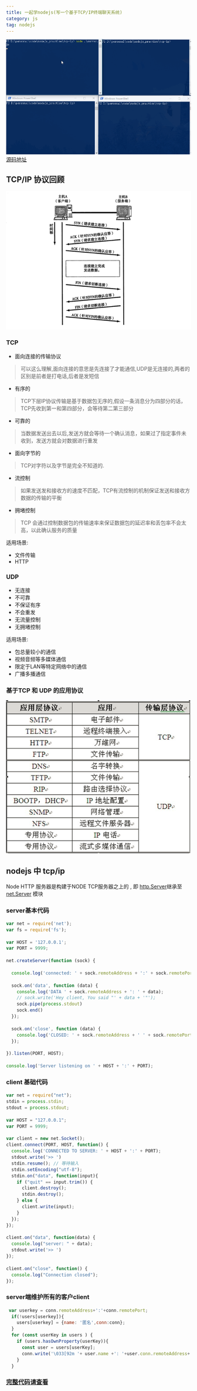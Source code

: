 ```yaml
---
title: 一起学nodejs(写一个基于TCP/IP终端聊天系统)
category: js
tag: nodejs
---
```


![test](/uploads/tcpip.gif)
[源码地址](https://github.com/tonnyone/nodejs_practise/tree/master/tcp-ip)
<!--more-->

## TCP/IP 协议回顾

![三次握手四次挥手](/uploads/tcp-ip-process.png)

### TCP

- 面向连接的传输协议

> 可以这么理解,面向连接的意思是先连接了才能通信,UDP是无连接的,两者的区别是前者是打电话,后者是发短信

- 有序的

> TCP下层IP协议传输是基于数据包无序的,假设一条消息分为四部分的话，TCP先收到第一和第四部分，会等待第二第三部分

- 可靠的

> 当数据发送出去以后,发送方就会等待一个确认消息，如果过了指定事件未收到，发送方就会对数据进行重发

- 面向字节的

> TCP对字符以及字节是完全不知道的.

- 流控制

> 如果发送发和接收方的速度不匹配，TCP有流控制的机制保证发送和接收方数据的传输的平衡

- 拥堵控制

> TCP 会通过控制数据包的传输速率来保证数据包的延迟率和丢包率不会太高，以此确认服务的质量

适用场景:

- 文件传输
- HTTP

### UDP

- 无连接
- 不可靠
- 不保证有序
- 不会重发
- 无流量控制
- 无拥堵控制

适用场景:

- 包总量较小的通信
- 视频音频等多媒体通信
- 限定于LAN等特定网络中的通信
- 广播多播通信

### 基于TCP 和 UDP 的应用协议

![](/uploads/tcp_yingyong.png)

## nodejs 中 tcp/ip

Node HTTP 服务器是构建于NODE TCP服务器之上的 , 即 [http.Server](http://nodejs.cn/api/http.html)继承至 [net.Server](http://nodejs.cn/api/net.html) 模块

### server基本代码

```javascript
var net = require('net');
var fs = require('fs');

var HOST = '127.0.0.1';
var PORT = 9999;

net.createServer(function (sock) {

  console.log('connected: ' + sock.remoteAddress + ':' + sock.remotePort);

  sock.on('data', function (data) {
    console.log('DATA ' + sock.remoteAddress + ': ' + data);
    // sock.write('Hey client, You said "' + data + '"');
    sock.pipe(process.stdout)
    sock.end()
  });

  sock.on('close', function (data) {
    console.log('CLOSED: ' + sock.remoteAddress + ' ' + sock.remotePort);
  });

}).listen(PORT, HOST);

console.log('Server listening on ' + HOST + ':' + PORT);
```

### client 基础代码

```javascript
var net = require("net");
stdin = process.stdin;
stdout = process.stdout;

var HOST = "127.0.0.1";
var PORT = 9999;

var client = new net.Socket();
client.connect(PORT, HOST, function() {
  console.log('CONNECTED TO SERVER: ' + HOST + ':' + PORT);
  stdout.write('>> ')
  stdin.resume(); // 等待输入
  stdin.setEncoding("utf-8");
  stdin.on("data", function(input){
    if ("quit" == input.trim()) {
      client.destroy();
      stdin.destroy();
    } else {
      client.write(input);
    }
  });
});

client.on("data", function(data) {
  console.log("server: " + data);
  stdout.write('>> ')
});

client.on("close", function() {
  console.log("Connection closed");
});

```

### server端维护所有的客户client

```javascript
 var userkey = conn.remoteAddress+':'+conn.remotePort;
  if(!users[userkey]){
    users[userkey] = {name: '匿名',conn:conn};
  }
  for (const userKey in users ) {
    if (users.hasOwnProperty(userKey)){
      const user = users[userKey];
      conn.write('\033[92m '+ user.name +': '+user.conn.remoteAddress+':'+user.conn.remotePort+'\033[39m \n');
    }
  }
```

### [完整代码请查看](https://github.com/tonnyone/nodejs_practise/tree/master/tcp-ip)
